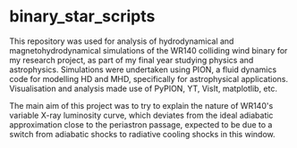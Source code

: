 # binary_star_scripts

This repository was used for analysis of hydrodynamical and magnetohydrodynamical simulations of the WR140 colliding wind binary for my research project, as part of my final year studying physics and astrophysics. 
Simulations were undertaken using PION, a fluid dynamics code for modelling HD and MHD, specifically for astrophysical applications.
Visualisation and analysis made use of PyPION, YT, VisIt, matplotlib, etc.

The main aim of this project was to try to explain the nature of WR140's variable X-ray luminosity curve, which deviates from the ideal adiabatic approximation close to the periastron passage, expected to be due to a switch from adiabatic shocks to radiative cooling shocks in this window. 
